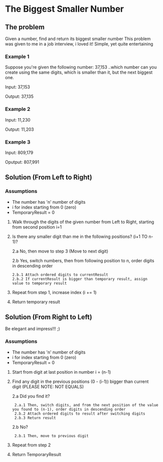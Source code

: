 # The Biggest Smaller Number

## The problem
Given a number, find and return its biggest smaller number
This problem was given to me in a job interview, i loved it! Simple, yet quite entertaining

### Example 1
Suppose you're given the following number: 37,153 ..which number can you create using the same digits, which is smaller than it, but the next biggest one.

Input: 37,153

Output: 37,135

### Example 2
Input: 11,230

Output: 11,203

### Example 3
Input: 809,179

Oputput: 807,991


## Solution (From Left to Right)
### Assumptions 
- The number has 'n' number of digits
- i for index starting from 0 (zero)
- TemporaryResult = 0

1. Walk through the digits of the given number from Left to Right, starting from second position i=1
2. Is there any smaller digit than me in the following positions? (i+1 TO n-1)?

   2.a No, then move to step 3 (Move to next digit)
   
   2.b Yes, switch numbers, then from following position to n, order digits in descending order
   
       2.b.1 Attach ordered digits to currentResult
       2.b.2 If currentResult is bigger than temporary result, assign value to temporary result
       
3. Repeat from step 1, increase index (i += 1)

4. Return temporary result

## Solution (From Right to Left)
Be elegant and impress!!! ;)

### Assumptions
- The number has 'n' number of digits
- i for index starting from 0 (zero)
- TemporaryResult = 0

1. Start from digit at last position in number i = (n-1)
2. Find any digit in the previous positions (0 - (i-1)) bigger than current digit (PLEASE NOTE: NOT EQUALS)

    2.a Did you find it?
    
        2.a.1 Then, switch digits, and from the next position of the value you found to (n-1), order digits in descending order
        2.b.2 Attach ordered digits to result after switching digits
        2.b.3 Return result
    2.b No?
    
        2.b.1 Then, move to previous digit
3. Repeat from step 2
4. Return TemporaryResult

